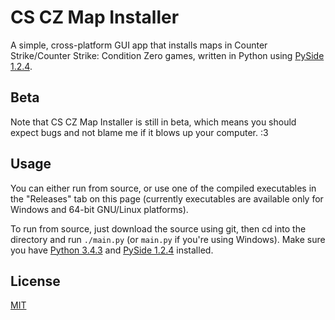 # CS CZ Map Installer

A simple, cross-platform GUI app that installs maps in Counter Strike/Counter
Strike: Condition Zero games, written in Python using
[PySide 1.2.4][pyside].

## Beta

Note that CS CZ Map Installer is still in beta, which means you should expect
bugs and not blame me if it blows up your computer. :3

## Usage

You can either run from source, or use one of the compiled executables in the
"Releases" tab on this page (currently executables are available only for
Windows and 64-bit GNU/Linux platforms).

To run from source, just download the source using git, then cd into the
directory and run `./main.py` (or `main.py` if you're using Windows).
Make sure you have [Python 3.4.3][python3.4.3] and [PySide 1.2.4][pyside]
installed.

## License
[MIT](LICENSE)

[python3.4.3]: https://www.python.org/downloads/release/python-343/
[pyside]: https://pypi.python.org/pypi/PySide/1.2.4

